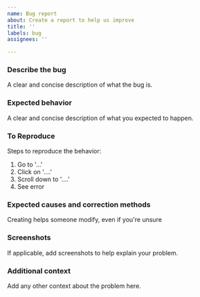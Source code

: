 ```yaml
---
name: Bug report
about: Create a report to help us improve
title: ''
labels: bug
assignees: ''

---
```


### Describe the bug
A clear and concise description of what the bug is.

### Expected behavior
A clear and concise description of what you expected to happen.

### To Reproduce
Steps to reproduce the behavior:
1. Go to '...'
2. Click on '....'
3. Scroll down to '....'
4. See error

### Expected causes and correction methods
Creating helps someone modify, even if you're unsure

### Screenshots
If applicable, add screenshots to help explain your problem.

### Additional context
Add any other context about the problem here.
